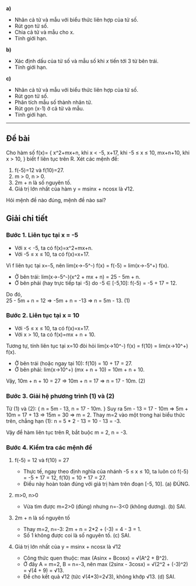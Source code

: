 **a)**

*   Nhân cả tử và mẫu với biểu thức liên hợp của tử số.
*   Rút gọn tử số.
*   Chia cả tử và mẫu cho x.
*   Tính giới hạn.

**b)**

*   Xác định dấu của tử số và mẫu số khi $x$ tiến tới 3 từ bên trái.
*   Tính giới hạn.

**c)**

*   Nhân cả tử và mẫu với biểu thức liên hợp của tử số.
*   Rút gọn tử số.
*   Phân tích mẫu số thành nhân tử.
*   Rút gọn (x-1) ở cả tử và mẫu.
*   Tính giới hạn.
---



## Đề bài

Cho hàm số 
f(x)=
{
x^2+mx+n, khi x < -5,
x+17, khi -5 ≤ x ≤ 10,
mx+n+10, khi x > 10,
}
biết f liên tục trên R. Xét các mệnh đề:

1. f(-5)=12 và f(10)=27. 
2. m > 0, n > 0. 
3. 2m + n là số nguyên tố. 
4. Giá trị lớn nhất của hàm y = msinx + ncosx là √12.

Hỏi mệnh đề nào đúng, mệnh đề nào sai?

## Giải chi tiết

### Bước 1. Liên tục tại x = -5

- Với x < -5, ta có f(x)=x^2+mx+n.
- Với -5 ≤ x ≤ 10, ta có f(x)=x+17.

Vì f liên tục tại x=-5, nên
lim(x→-5^-) f(x) = f(-5) = lim(x→-5^+) f(x).

- Ở bên trái: 
  lim(x→-5^-)(x^2 + mx + n) = 25 - 5m + n.
- Ở bên phải (hay trực tiếp tại -5) do -5 ∈ [-5,10]:
  f(-5) = -5 + 17 = 12.

Do đó,  
25 - 5m + n = 12 => -5m + n = -13 => n = 5m - 13. (1)

### Bước 2. Liên tục tại x = 10

- Với -5 ≤ x ≤ 10, ta có f(x)=x+17.
- Với x > 10, ta có f(x)=mx + n + 10.

Tương tự, tính liên tục tại x=10 đòi hỏi
lim(x→10^-) f(x) = f(10) = lim(x→10^+) f(x).

- Ở bên trái (hoặc ngay tại 10):
  f(10) = 10 + 17 = 27.
- Ở bên phải:
  lim(x→10^+) (mx + n + 10) = 10m + n + 10.

Vậy,
10m + n + 10 = 27 => 10m + n = 17 => n = 17 - 10m. (2)

### Bước 3. Giải hệ phương trình (1) và (2)

Từ (1) và (2):
{
n = 5m - 13,
n = 17 - 10m.
}
Suy ra
5m - 13 = 17 - 10m => 5m + 10m = 17 + 13 => 15m = 30 => m = 2.
Thay m=2 vào một trong hai biểu thức trên, chẳng hạn (1):
n = 5 * 2 - 13 = 10 - 13 = -3.

Vậy để hàm liên tục trên R, bắt buộc
m = 2, n = -3.

### Bước 4. Kiểm tra các mệnh đề

1. f(-5) = 12 và f(10) = 27

   - Thực tế, ngay theo định nghĩa của nhánh -5 ≤ x ≤ 10, ta luôn có
       f(-5) = -5 + 17 = 12, 
       f(10) = 10 + 17 = 27.
   - Điều này hoàn toàn đúng với giá trị hàm trên đoạn [-5, 10]. 
   (a) ĐÚNG.

2. m>0, n>0

   - Vừa tìm được m=2>0 (đúng) nhưng n=-3<0 (không dương). 
   (b) SAI.

3. 2m + n là số nguyên tố

   - Thay m=2, n=-3:
     2m + n = 2*2 + (-3) = 4 - 3 = 1.
   - Số 1 không được coi là số nguyên tố. 
   (c) SAI.

4. Giá trị lớn nhất của y = msinx + ncosx là √12

   - Công thức quen thuộc: max (Asinx + Bcosx) = √(A^2 + B^2).
   - Ở đây A = m=2, B = n=-3, nên
     max (2sinx - 3cosx) = √(2^2 + (-3)^2) = √(4 + 9) = √13.
   - Đề cho kết quả √12 (tức √(4*3)=2√3), không khớp √13. 
   (d) SAI.
